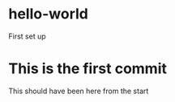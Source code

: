 # hello-world
First set up
<h1> This is the first commit</h1>

<body> This should have been here from the start</body>

